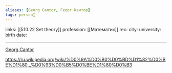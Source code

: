 ```yaml
---
aliases: [Georg Cantor, Георг Кантор]
tags: person👤
---
```

links: [[510.22 Set theory]]
profession: [[Математик]]
rec:
city: 
university: 
birth date: 

---

[Georg Cantor](https://www.goodreads.com/author/show/312599.Georg_Cantor?from_search=true&from_srp=true)

https://ru.wikipedia.org/wiki/%D0%9A%D0%B0%D0%BD%D1%82%D0%BE%D1%80,_%D0%93%D0%B5%D0%BE%D1%80%D0%B3